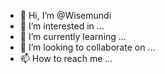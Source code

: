 - 👋 Hi, I’m @Wisemundi
- 👀 I’m interested in ...
- 🌱 I’m currently learning ...
- 💞️ I’m looking to collaborate on ...
- 📫 How to reach me ...

<!---
Wisemundi/Wisemundi is a ✨ special ✨ repository because its `README.md` (this file) appears on your GitHub profile.
You can click the Preview link to take a look at your changes.
--->
